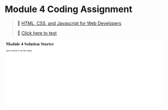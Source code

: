 
# Module 4 Coding Assignment

>🔶 <a href="https://www.coursera.org/learn/html-css-javascript-for-web-developers">HTML, CSS, and Javascript for Web Developers</a>
>
>🔶 <a href="https://vidigal-code.github.io/Module-4-Coding-Assignment/">Click here to test</a>
>

<img src="https://github.com/Vidigal-code/Module-4-Coding-Assignment/blob/main/Lib/IMG/Module%204%20Coding%20Assignment.PNG">




